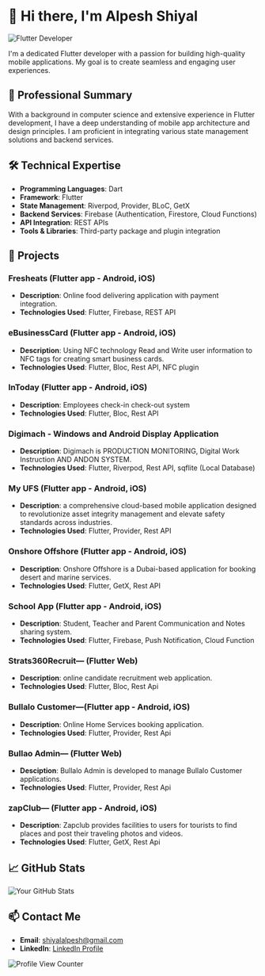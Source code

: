 # 👋 Hi there, I'm Alpesh Shiyal

![Flutter Developer](https://readme-typing-svg.herokuapp.com/?font=Fira+Code&weight=500&size=30&pause=1000&color=00FF00&width=435&lines=Flutter+Developer)

I'm a dedicated Flutter developer with a passion for building high-quality mobile applications. My goal is to create seamless and engaging user experiences.

## 💼 Professional Summary
With a background in computer science and extensive experience in Flutter development, I have a deep understanding of mobile app architecture and design principles. I am proficient in integrating various state management solutions and backend services.

## 🛠 Technical Expertise
- **Programming Languages**: Dart
- **Framework**: Flutter
- **State Management**: Riverpod, Provider, BLoC, GetX
- **Backend Services**: Firebase (Authentication, Firestore, Cloud Functions)
- **API Integration**: REST APIs
- **Tools & Libraries**: Third-party package and plugin integration

## 🚀 Projects
### Fresheats (Flutter app - Android, iOS)
- **Description**: Online food delivering application with payment integration.
- **Technologies Used**: Flutter, Firebase, REST API

### eBusinessCard (Flutter app - Android, iOS)
- **Description**: Using NFC technology Read and Write user information to NFC tags for creating smart business cards.
- **Technologies Used**: Flutter, Bloc, Rest API, NFC plugin

### InToday (Flutter app - Android, iOS)
- **Description**: Employees check-in check-out system
- **Technologies Used**: Flutter, Bloc, Rest API

### Digimach - Windows and Android Display Application
- **Description**: Digimach is PRODUCTION MONITORING, Digital Work Instruction AND ANDON SYSTEM.
- **Technologies Used**: Flutter, Riverpod, Rest API, sqflite (Local Database)

### My UFS (Flutter app - Android, iOS)
- **Description**: a comprehensive cloud-based mobile application designed to revolutionize asset integrity management and elevate safety standards across industries.
- **Technologies Used**: Flutter, Provider, Rest API

### Onshore Offshore (Flutter app - Android, iOS)
- **Description**: Onshore Offshore is a Dubai-based application for booking desert and marine services.
- **Technologies Used**: Flutter, GetX, Rest API

### School App (Flutter app - Android, iOS)
- **Description**: Student, Teacher and Parent Communication and Notes sharing system.
- **Technologies Used**: Flutter, Firebase, Push Notification, Cloud Function
   
### Strats360Recruit— (Flutter Web)
- **Description**: online candidate recruitment web application.
- **Technologies Used**: Flutter, Bloc, Rest Api

### Bullalo Customer—(Flutter app - Android, iOS)
- **Description**: Online Home Services booking application.
- **Technologies Used**: Flutter, Provider, Rest Api

### Bullao Admin— (Flutter Web)
- **Desciption**: Bullalo Admin is developed to manage Bullalo Customer applications.
- **Technologies Used**: Flutter, Provider, Rest Api

### zapClub— (Flutter app - Android, iOS)
- **Description**: Zapclub provides facilities to users for tourists to find places and post their traveling photos and videos.
- **Technologies Used**: Flutter, GetX, Rest Api




## 📈 GitHub Stats
![Your GitHub Stats](https://github-readme-stats.vercel.app/api?username=alpeshshiyal&show_icons=true&theme=tokyonight)

## 📫 Contact Me
- **Email**: shiyalalpesh@gmail.com 
- **LinkedIn**: [LinkedIn Profile](https://www.linkedin.com/in/alpesh-shiyal-8572021b6/)

![Profile View Counter](https://komarev.com/ghpvc/?username=your-username&style=flat-square)
